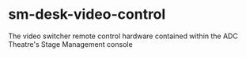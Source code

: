 # sm-desk-video-control
The video switcher remote control hardware contained within the ADC Theatre's Stage Management console
